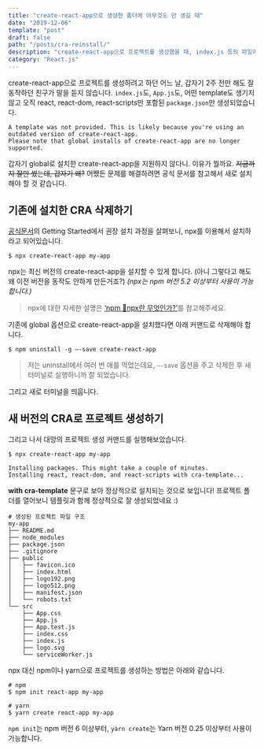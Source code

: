 ```yaml
---
title: "create-react-app으로 생성한 폴더에 아무것도 안 생길 때"
date: "2019-12-06"
template: "post"
draft: false
path: "/posts/cra-reinstall/"
description: "create-react-app으로 프로젝트를 생성했을 때, index.js 등의 파일이 생성되지 않는 문제의 해결방법입니다."
category: "React.js"
---
```


create-react-app으로 프로젝트를 생성하려고 하던 어느 날, 갑자기 2주 전만 해도 잘 동작하던 친구가 말을 듣지 않습니다. `index.js`도, `App.js`도, 어떤 template도 생기지 않고 오직 react, react-dom, react-scripts만 포함된 `package.json`만 생성되었습니다.

```
A template was not provided. This is likely because you're using an outdated version of create-react-app.
Please note that global installs of create-react-app are no longer supported.
```

갑자기 global로 설치한 create-react-app을 지원하지 않다니. 이유가 뭘까요. ~~지금까지 잘만 썼는데, 갑자기 왜?~~ 어쨌든 문제를 해결하려면 공식 문서를 참고해서 새로 설치해야 할 것 같습니다.

## 기존에 설치한 CRA 삭제하기
[공식문서](https://create-react-app.dev/docs/getting-started)의 Getting Started에서 권장 설치 과정을 살펴보니, npx를 이용해서 설치하라고 되어있습니다.

```
$ npx create-react-app my-app
```

npx는 최신 버전의 create-react-app을 설치할 수 있게 합니다. (아니 그렇다고 해도 왜 이전 버전을 동작도 안하게 만든거죠?) *(npx는 npm 버전 5.2 이상부터 사용이 가능합니다.)*

> npx에 대한 자세한 설명은 [‘npm 🤔npx란 무엇인가?’](https://geonlee.tistory.com/32)를 참고해주세요.

기존에 global 옵션으로 create-react-app을 설치했다면 아래 커맨드로 삭제해야 합니다.

```
$ npm uninstall -g —-save create-react-app
```

> 저는 uninstall에서 여러 번 애를 먹었는데요, `—-save` 옵션을 주고 삭제한 후 새 터미널로 실행하니까 잘 되었습니다.

그리고 새로 터미널을 띄웁니다.

## 새 버전의 CRA로 프로젝트 생성하기
그리고 나서 대망의 프로젝트 생성 커맨드를 실행해보았습니다.

```
$ npx create-react-app my-app

Installing packages. This might take a couple of minutes.
Installing react, react-dom, and react-scripts with cra-template...
```

**with cra-template** 문구로 보아 정상적으로 설치되는 것으로 보입니다! 프로젝트 폴더를 열어보니 템플릿과 함께 정상적으로 잘 생성되었네요 :)

```
# 생성된 프로젝트 파일 구조
my-app
├── README.md
├── node_modules
├── package.json
├── .gitignore
├── public
│   ├── favicon.ico
│   ├── index.html
│   ├── logo192.png
│   ├── logo512.png
│   ├── manifest.json
│   └── robots.txt
└── src
    ├── App.css
    ├── App.js
    ├── App.test.js
    ├── index.css
    ├── index.js
    ├── logo.svg
    └── serviceWorker.js
```

npx 대신 npm이나 yarn으로 프로젝트를 생성하는 방법은 아래와 같습니다.

```
# npm
$ npm init react-app my-app

# yarn
$ yarn create react-app my-app
``` 

`npm init`는 npm 버전 6 이상부터, `yarn create`는 Yarn 버전 0.25 이상부터 사용이 가능합니다.
